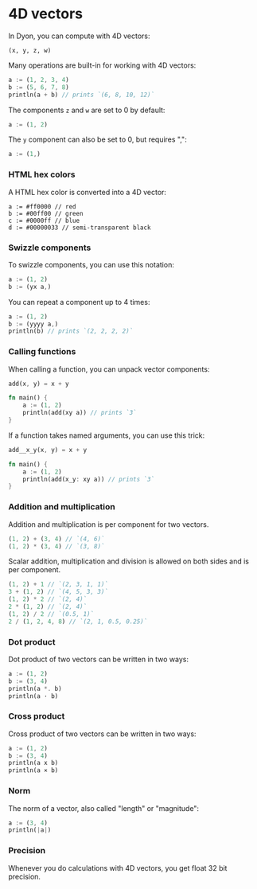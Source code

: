 # 4D vectors

In Dyon, you can compute with 4D vectors:

```
(x, y, z, w)
```

Many operations are built-in for working with 4D vectors:

```rust
a := (1, 2, 3, 4)
b := (5, 6, 7, 8)
println(a + b) // prints `(6, 8, 10, 12)`
```

The components `z` and `w` are set to 0 by default:

```rust
a := (1, 2)
```

The `y` component can also be set to 0, but requires ",":

```rust
a := (1,)
```

### HTML hex colors

A HTML hex color is converted into a 4D vector:

```
a := #ff0000 // red
b := #00ff00 // green
c := #0000ff // blue
d := #00000033 // semi-transparent black
```

### Swizzle components

To swizzle components, you can use this notation:

```rust
a := (1, 2)
b := (yx a,)
```

You can repeat a component up to 4 times:

```rust
a := (1, 2)
b := (yyyy a,)
println(b) // prints `(2, 2, 2, 2)`
```

### Calling functions

When calling a function, you can unpack vector components:

```rust
add(x, y) = x + y

fn main() {
    a := (1, 2)
    println(add(xy a)) // prints `3`
}
```

If a function takes named arguments, you can use this trick:

```rust
add__x_y(x, y) = x + y

fn main() {
    a := (1, 2)
    println(add(x_y: xy a)) // prints `3`
}
```

### Addition and multiplication

Addition and multiplication is per component for two vectors.

```rust
(1, 2) + (3, 4) // `(4, 6)`
(1, 2) * (3, 4) // `(3, 8)`
```

Scalar addition, multiplication and division is allowed on both sides
and is per component.

```rust
(1, 2) + 1 // `(2, 3, 1, 1)`
3 + (1, 2) // `(4, 5, 3, 3)`
(1, 2) * 2 // `(2, 4)`
2 * (1, 2) // `(2, 4)`
(1, 2) / 2 // `(0.5, 1)`
2 / (1, 2, 4, 8) // `(2, 1, 0.5, 0.25)`
```

### Dot product

Dot product of two vectors can be written in two ways:

```rust
a := (1, 2)
b := (3, 4)
println(a *. b)
println(a · b)
```

### Cross product

Cross product of two vectors can be written in two ways:

```rust
a := (1, 2)
b := (3, 4)
println(a x b)
println(a ⨯ b)
```

### Norm

The norm of a vector, also called "length" or "magnitude":

```rust
a := (3, 4)
println(|a|)
```

### Precision

Whenever you do calculations with 4D vectors, you get float 32 bit precision.
